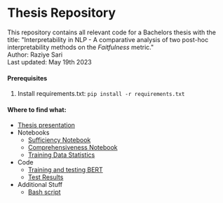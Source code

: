 # Thesis Repository

This repository contains all relevant code for a Bachelors thesis with the title: "Interpretability in NLP - A comparative analysis of two post-hoc interpretability methods on the *Faitfulness* metric."  
Author: Raziye Sari  
Last updated: May 19th 2023  

#### Prerequisites
1. Install requirements.txt: `pip install -r requirements.txt`

#### Where to find what:
* [Thesis presentation](BA_thesis_present_Dieterichlab.pdf)
* Notebooks
  * [Sufficiency Notebook](ferret-Suff.ipynb)  
  * [Comprehensiveness Notebook](ferret-Comp.ipynb)  
  * [Training Data Statistics](DataStatistics.ipynb)  
* Code
  * [Training and testing BERT](BertSeqCardio.py)
  * [Test Results](BertSeqCA.txt)
* Additional Stuff
  * [Bash script](BertSeqCA.sh)
